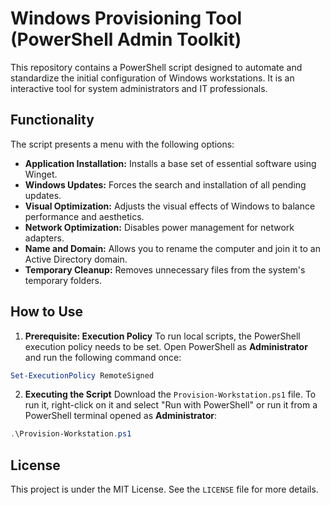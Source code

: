 # Windows Provisioning Tool (PowerShell Admin Toolkit)

This repository contains a PowerShell script designed to automate and standardize the initial configuration of Windows workstations. It is an interactive tool for system administrators and IT professionals.

## Functionality

The script presents a menu with the following options:

- **Application Installation:** Installs a base set of essential software using Winget.
- **Windows Updates:** Forces the search and installation of all pending updates.
- **Visual Optimization:** Adjusts the visual effects of Windows to balance performance and aesthetics.
- **Network Optimization:** Disables power management for network adapters.
- **Name and Domain:** Allows you to rename the computer and join it to an Active Directory domain.
- **Temporary Cleanup:** Removes unnecessary files from the system's temporary folders.

## How to Use

1. **Prerequisite: Execution Policy**
To run local scripts, the PowerShell execution policy needs to be set. Open PowerShell as **Administrator** and run the following command once:
```powershell
Set-ExecutionPolicy RemoteSigned
```

2. **Executing the Script**
Download the `Provision-Workstation.ps1` file. To run it, right-click on it and select "Run with PowerShell" or run it from a PowerShell terminal opened as **Administrator**:
```powershell
.\Provision-Workstation.ps1
```

## License

This project is under the MIT License. See the `LICENSE` file for more details.
